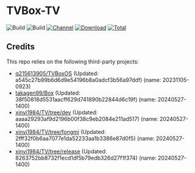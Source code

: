 # TVBox-TV

![Build](https://shields.io/github/actions/workflow/status/xinyi1984/TVBox-TV/TV.yml?branch=master&logo=github&label=Build)
![Build](https://shields.io/github/actions/workflow/status/xinyi1984/TVBox-TV/TVBox.yml?branch=master&logo=github&label=Build)
[![Channel](https://img.shields.io/badge/Follow-Telegram-blue.svg?logo=telegram)](https://t.me/klbot)
[![Download](https://img.shields.io/github/v/release/xinyi1984/TVBox-TV?color=orange&logoColor=orange&label=Download&logo=DocuSign)](https://github.com/xinyi1984/TVBox-TV/releases/latest) 
[![Total](https://shields.io/github/downloads/xinyi1984/TVBox-TV/total?logo=Bookmeter&label=Counts&logoColor=yellow&color=yellow)](https://github.com/xinyi1984/TVBox-TV/releases)

## Credits
This repo relies on the following third-party projects:
- [q215613905/TVBoxOS](https://github.com/q215613905/TVBoxOS) (Updated: a545c27b99b6d6d9e54196b8a0adcf3b56a97ddf) (name: 20231105-0923)
- [takagen99/Box](https://github.com/takagen99/Box) (Updated: 38f50818d5531aacff629d741890b22844d6c19f) (name: 20240527-1400)
- [xinyi1984/TV/tree/dev](https://github.com/xinyi1984/TV/tree/dev) (Updated: aaaa29293af9d2196b00f38c9eb2084e211ad517) (name: 20240527-1400)
- [xinyi1984/TV/tree/fongmi](https://github.com/xinyi1984/TV/tree/fongmi) (Updated: 2fff32f0b6aa7077e1da52233aa1b3386e87d0f5) (name: 20240527-1400)
- [xinyi1984/TV/tree/release](https://github.com/xinyi1984/TV/tree/release) (Updated: 8263752bb8732f1ecd1df5b79edb326d27f1f374) (name: 20240527-1400)
